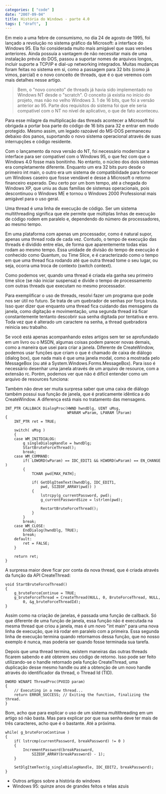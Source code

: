 ```yaml
---
categories: [ "code" ]
date: "2007-09-04"
title: História do Windows - parte 4.0
tags: [ "draft",  ]
---
```

Em meio a uma febre de consumismo, no dia 24 de agosto de 1995, foi lançado a revolução no sistema gráfico da Microsoft: a interface do Windows 95. Ela foi considerada muito mais amigável que suas versões anteriores. Ainda possuía a vantagem de não necessitar mais de uma instalação prévia do DOS, passou a suportar nomes de arquivos longos, incluir suporte a TCP/IP e dial-up networking integrados. Muitas mudanças foram feitas no sistema em si, como a passagem para 32 bits (como já vimos, parcial) e o novo conceito de threads, que é o que veremos com mais detalhes nesse artigo.


> Bem, o "novo conceito" de threads já havia sido implementado no Windows NT desde o "scratch". O conceito já existia no início do projeto, mas não no velho Windows 3. 1 de 16 bits, que foi a versão anterior ao 95. Parte dos requisitos do sistema foi que ele seria compatível com o NT no nível de aplicativo, o que de fato aconteceu. 

Para esse milagre da multiplicação das threads acontecer a Microsoft foi obrigada a portar boa parte do código de 16 bits para 32 e entrar em modo protegido. Mesmo assim, um legado razoável do MS-DOS permaneceu debaixo dos panos, suportando o novo sistema operacional através de suas interrupções e código residente.

Com o lançamento da nova versão do NT, foi necessário modernizar a interface para ser compatível com o Windows 95, o que fez com que o Windows 4.0 fosse mais bonitinho. No entanto, o núcleo dos dois sistemas era completamente diferente. Enquanto um era 32 bits puro desde o primeiro int main, o outro era um sistema de compatibilidade para fornecer um Windows caseiro que fosse vendável e desse à Microsoft o retorno financeiro esperado. Deu certo por um bom tempo, até a chegada do Windows XP, que uniu as duas famílias de sistemas operacionais, pois descontinuou o Windows ME e tornou o Windows 2000 Professional mais amigável para o uso geral.


Uma thread é uma linha de execução de código. Ser um sistema multithreading significa que ele permite que múltiplas linhas de execução de código rodem em paralelo e, dependendo do número de processadores, ao mesmo tempo.

Em uma plataforma com apenas um processador, como é natural supor, apenas uma thread roda de cada vez. Contudo, o tempo de execução das threads é dividido entre elas, de forma que aparentemente todas elas rodam ao mesmo tempo. Essa unidade de divisão do tempo de execução é conhecido como Quantum, ou Time Slice, e é caracterizado como o tempo em que uma thread fica rodando até que outra thread tome o seu lugar, ou seja, ocorra uma troca de contexto (switch context).


Como podemos ver, quando uma thread é criada ela ganha seu primeiro time slice (se não iniciar suspensa) e divide o tempo de processamento com outras threads que executam no mesmo processador.


Para exemplificar o uso de threads, resolvi fazer um programa que pode nos ser útil no futuro. Se trata de um quebrador de senhas por força bruta. Isso quer dizer que enquanto uma thread fica cuidando das mensagens da janela, como digitação e movimentação, uma segunda thread irá ficar constantemente tentanto descobrir sua senha digitada por tentativa e erro. Toda vez que é alterado um caractere na senha, a thread quebradora reinicia seu trabalho.


Se você está apenas acompanhando estes artigos sem ter se aprofundado em um livro ou o MSDN, algumas coisas podem parecer novas demais, como a maneira que usei para criar a janela. Diferente de CreateWindow, podemos usar funções que criam o que é chamado de caixa de diálogo (dialog box), que nada mais é que uma janela modal, como a mostrada pelo MessageBox (ou até a System.Windows.Forms.MessageBox). Para isso é necessário desenhar uma janela através de um arquivo de resource, com a extensão rc. Porém, podemos ver que não é difícil entender como um arquivo de resources funciona:


Também não deve ser muita surpresa saber que uma caixa de diálogo também possui sua função de janela, que é praticamente idêntica a do CreateWindow. A diferença está mais no tratamento das mensagens.

    INT_PTR CALLBACK DialogProc(HWND hwndDlg, UINT uMsg, 
    							WPARAM wParam, LPARAM lParam)
    {
    	INT_PTR ret = TRUE;
    
    	switch( uMsg )
    	{
    	case WM_INITDIALOG:
    		g_singleDialogHandle = hwndDlg;
    		StartBruteForceThread();
    		break;
    	case WM_COMMAND:
    		if( LOWORD(wParam) == IDC_EDIT1 && HIWORD(wParam) == EN_CHANGE )
    		{
    			TCHAR pwd[MAX_PATH];
    
    			if( GetDlgItemText(hwndDlg, IDC_EDIT1, 
    				pwd, SIZEOF_ARRAY(pwd)) )
    			{
    				lstrcpy(g_currentPassword, pwd);
    				g_currentPasswordSize = lstrlen(pwd);
    
    				RestartBruteForceThread();
    			}
    		}
    		break;
    	case WM_CLOSE:
    		EndDialog(hwndDlg, TRUE);
    		break;
    	default:
    		ret = FALSE;
    	}
    
    	return ret;
    } 
    

A surpresa maior deve ficar por conta da nova thread, que é criada através da função da API CreateThread:

    void StartBruteForceThread()
    {
    	g_bruteForceContinue = TRUE;
    	g_bruteForceThread = CreateThread(NULL, 0, BruteForceThread, NULL, 
    		0, &g_bruteForceThreadId);
    } 
    

Assim como na criação de janelas, é passada uma função de callback. Só que diferente de uma função de janela, essa função não é executada na mesma thread que criou a janela, mas é um novo "int main" para uma nova linha de execução, que irá rodar em paralelo com a primeira. Essa segunda linha de execução termina quando retornamos dessa função, que no nosso exemplo é nunca, mas poderia ser quando fosse terminada sua tarefa.


Depois que uma thread termina, existem maneiras das outras threads ficarem sabendo e até obterem seu código de retorno. Isso pode ser feito utilizando-se o handle retornado pela função CreateThread, uma duplicação desse mesmo handle ou até a obtenção de um novo handle através do identificador da thread, o Thread Id (TID).

    DWORD WINAPI ThreadProc(PVOID param)
    {
    	// Executing in a new thread...
    	return ERROR_SUCCESS; // Exiting the function, finalizing the thread.
    } 
    

Bom, acho que para explicar o uso de um sistema multithreading em um artigo só não basta. Mas para explicar por que sua senha deve ter mais de três caracteres, acho que é o bastante. Até a próxima.

    while( g_bruteForceContinue )
    {
    	if( lstrcmp(currentPassword, breakPassword) != 0 )
    	{
    		IncrementPassword(breakPassword, 
    			SIZEOF_ARRAY(breakPassword) - 1);
    	}
    
    	SetDlgItemText(g_singleDialogHandle, IDC_EDIT2, breakPassword);
    } 
    


    
  * Outros artigos sobre a história do windows
  * Windows 95: quinze anos de grandes feitos e telas azuis

